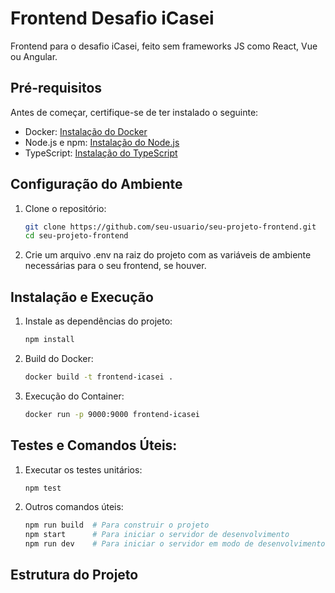 # Frontend Desafio iCasei

Frontend para o desafio iCasei, feito sem frameworks JS como React, Vue ou Angular.

## Pré-requisitos

Antes de começar, certifique-se de ter instalado o seguinte:
- Docker: [Instalação do Docker](https://docs.docker.com/get-docker/)
- Node.js e npm: [Instalação do Node.js](https://nodejs.org/)
- TypeScript: [Instalação do TypeScript](https://www.typescriptlang.org/)

## Configuração do Ambiente

1. Clone o repositório:

    ```bash
    git clone https://github.com/seu-usuario/seu-projeto-frontend.git
    cd seu-projeto-frontend
    ```

2. Crie um arquivo .env na raiz do projeto com as variáveis de ambiente necessárias para o seu frontend, se houver.

## Instalação e Execução

1. Instale as dependências do projeto:

    ```bash
    npm install
    ```

2. Build do Docker:

    ```bash
    docker build -t frontend-icasei .
    ```

3. Execução do Container:

    ```bash
    docker run -p 9000:9000 frontend-icasei
    ```

## Testes e Comandos Úteis:

1. Executar os testes unitários:

    ```bash
    npm test
    ```

2. Outros comandos úteis:

    ```bash
    npm run build  # Para construir o projeto
    npm start      # Para iniciar o servidor de desenvolvimento
    npm run dev    # Para iniciar o servidor em modo de desenvolvimento
    ```

## Estrutura do Projeto

